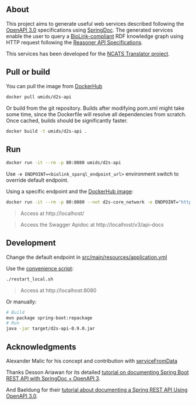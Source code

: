 ## About
This project aims to generate useful web services described following the [OpenAPI 3.0](http://spec.openapis.org/oas/v3.0.1) specifications using [SpringDoc](https://springdoc.github.io/springdoc-openapi-demos/). The generated services enable the user to query a [BioLink-compliant](https://biolink.github.io/biolink-model/) RDF knowledge graph using HTTP request following the [Reasoner API Specifications](https://github.com/NCATS-Tangerine/NCATS-ReasonerStdAPI/tree/master/API). 

This services has been developed for the [NCATS Translator project](https://ncats.nih.gov/translator).

## Pull or build
You can pull the image from [DockerHub](https://hub.docker.com/repository/docker/umids/d2s-api)

```bash
docker pull umids/d2s-api
```

Or build from the git repository. Builds after modifying pom.xml might take some time, since the Dockerfile will resolve all dependencies from scratch. Once cached, builds should be significantly faster.

```bash
docker build -t umids/d2s-api .
```

## Run
```bash
docker run -it --rm -p 80:8080 umids/d2s-api
```

Use `-e ENDPOINT=<biolink_sparql_endpoint_url>` environment switch to override default endpoint.

Using a specific endpoint and the [DockerHub image](https://hub.docker.com/repository/docker/umids/d2s-api):

```bash
docker run -it --rm -p 80:8080 --net d2s-core_network -e ENDPOINT="http://graphdb:7200/repositories/test" umids/d2s-api
```

> Access at http://localhost/

> Access the Swagger Apidoc at http://localhost/v3/api-docs

## Development

Change the default endpoint in [src/main/resources/application.yml](https://github.com/MaastrichtU-IDS/d2s-api/blob/master/src/main/resources/application.yml#L2)

Use the [convenience script](https://github.com/MaastrichtU-IDS/d2s-api/blob/master/restart_local.sh):

```bash
./restart_local.sh
```

> Access at http://localhost:8080

Or manually:

```bash
# Build
mvn package spring-boot:repackage
# Run
java -jar target/d2s-api-0.9.0.jar
```

## Acknowledgments

Alexander Malic for his concept and contribution with [serviceFromData](https://github.com/amalic/ServiceFromData)

Thanks Desson Ariawan for its detailed [tutorial on documenting Spring Boot REST API with SpringDoc + OpenAPI 3](https://www.dariawan.com/tutorials/spring/documenting-spring-boot-rest-api-springdoc-openapi-3/).

And Baeldung for their [tutorial about documenting a Spring REST API Using OpenAPI 3.0](https://www.baeldung.com/spring-rest-openapi-documentation).